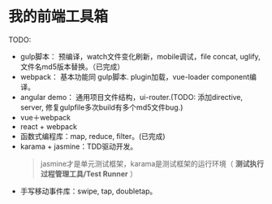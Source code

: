 # 我的前端工具箱

TODO:

- gulp脚本： 预编译，watch文件变化刷新，mobile调试，file concat, uglify, 文件名md5版本替换。（已完成）
- webpack： 基本功能同 gulp脚本. plugin加载，vue-loader component编译。
- angular demo： 通用项目文件结构，ui-router.(TODO: 添加directive, server, 修复gulpfile多次build有多个md5文件bug.)
- vue＋webpack
- react + webpack
- 函数式编程库：map, reduce, filter。(已完成)
- karama + jasmine：TDD驱动开发。
	> jasmine才是单元测试框架，karama是测试框架的运行环境（ **测试执行过程管理工具/Test Runner** ）
- 手写移动事件库：swipe, tap, doubletap。